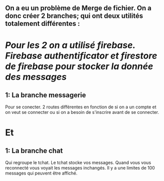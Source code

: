On a eu un problème de Merge de fichier. On a donc créer 2 branches; qui ont deux utilités totalement différentes :
-----------
<h1><em>Pour les 2 on a utilisé firebase. Firebase authentificator et firestore de firebase pour stocker la donnée des messages</em></h1>

<h2>1: La branche messagerie</h2>
Pour se conecter. 2 routes différentes en fonction de si on a un compte et on veut se connecter ou si on a besoin de s'inscrire avant de se connecter.


<h1>Et </h1>


<h2>1: La branche chat</h2>
Qui regroupe le tchat. Le tchat stocke vos messages. Quand vous vous reconnecté vous voyait les messages inchangés. Il y a une limites de 100 messages qui peuvent être affiché.


